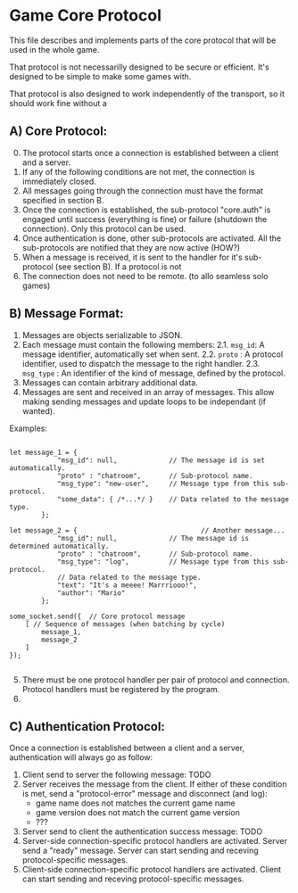 Game Core Protocol
==================

This file describes and implements parts of the core protocol
that will be used in the whole game.

That protocol is not necessarilly designed to be secure or efficient.
It's designed to be simple to make some games with.

That protocol is also designed to work independently of the transport,
so it should work fine without a 

A) Core Protocol:
-----------------

0. The protocol starts once a connection is established between a client and a server.
1. If any of the following conditions are not met, the connection is immediately closed.
2. All messages going through the connection must have the format specified in section B.
3. Once the connection is established, the sub-protocol "core.auth" is engaged until 
   success (everything is fine) or failure (shutdown the connection). Only this protocol
   can be used.
4. Once authentication is done, other sub-protocols are activated. All the sub-protocols
   are notified that they are now active (HOW?)
5. When a message is received, it is sent to the handler for it's sub-protocol (see section B).
   If a protocol is not 
6. The connection does not need to be remote. (to allo seamless solo games)

B) Message Format:
------------------

1. Messages are objects serializable to JSON.
2. Each message must contain the following members:
    2.1. `msg_id`: A message identifier, automatically set when sent. 
    2.2. `proto` : A protocol identifier, used to dispatch the message to the right handler.
    2.3. `msg_type` : An identifier of the kind of message, defined by the protocol.
3. Messages can contain arbitrary additional data.
4. Messages are sent and received in an array of messages. This allow making sending messages
   and update loops to be independant (if wanted).

Examples:
```

let message_1 = {                              
            "msg_id": null,             // The message id is set automatically.               
            "proto" : "chatroom",       // Sub-protocol name.
            "msg_type": "new-user",     // Message type from this sub-protocol.
            "some_data": { /*...*/ }    // Data related to the message type.
        };

let message_2 = {                               // Another message...
            "msg_id": null,             // The message id is determined automatically.               
            "proto" : "chatroom",       // Sub-protocol name.
            "msg_type": "log",          // Message type from this sub-protocol.
            // Data related to the message type.
            "text": "It's a meeee! Marrriooo!", 
            "author": "Mario"           
        };

some_socket.send({  // Core protocol message
    [ // Sequence of messages (when batching by cycle)
        message_1,
        message_2
    ]
});


```

5. There must be one protocol handler per pair of protocol and connection.
    Protocol handlers must be registered by the program.
6. 


C) Authentication Protocol:
---------------------------

Once a connection is established between a client and a server,
authentication will always go as follow:

1. Client send to server the following message:
 TODO
2. Server receives the message from the client. 
    If either of these condition is met, send a "protocol-error" message and disconnect (and log): 
    - game name does not matches the current game name
    - game version does not match the current game version
    - ???
3. Server send to client the authentication success message:
TODO
4. Server-side connection-specific protocol handlers are activated.
    Server send a "ready" message.
    Server can start sending and receving protocol-specific messages.
5. Client-side connection-specific protocol handlers are activated.
    Client can start sending and receving protocol-specific messages.
